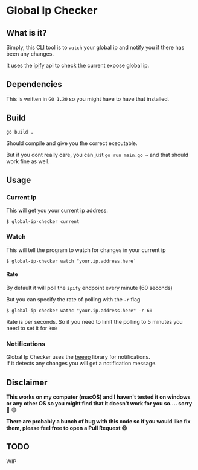 # Global Ip Checker

## What is it?

Simply, this CLI tool is to `watch` your global ip and notify you if there has been any changes.

It uses the [ipify](https://www.ipify.org/) api to check the current expose global ip.

## Dependencies

This is written in `GO 1.20` so you might have to have that installed.

## Build

```
go build .
```

Should compile and give you the correct executable.

But if you dont really care, you can just `go run main.go ~` and that should work fine as well.

## Usage

### Current ip

This will get you your current ip address.

```
$ global-ip-checker current
```

### Watch

This will tell the program to watch for changes in your current ip

```
$ global-ip-checker watch "your.ip.address.here`
```

#### Rate

By default it will poll the `ipify` endpoint every minute (60 seconds)

But you can specify the rate of polling with the `-r` flag

```
$ global-ip-checker wathc "your.ip.address.here" -r 60
```

Rate is per seconds. So if you need to limit the polling to 5 minutes you need to set it for `300`

### Notifications

Global Ip Checker uses the [beeep](https://github.com/gen2brain/beeep) library for notifications.  
If it detects any changes you will get a notification message.

## Disclaimer

**This works on my computer (macOS) and I haven't tested it on windows or any other OS so you might find that it doesn't work for you so.... sorry** :bow: :sweat_smile:

**There are probably a bunch of bug with this code so if you would like fix them, please feel free to open a Pull Request :smile:**

## TODO

WIP
